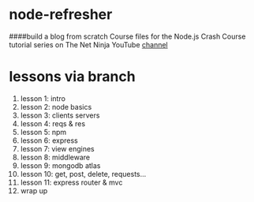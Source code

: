 # node-refresher
####build a blog from scratch
Course files for the Node.js Crash Course tutorial series on The Net Ninja YouTube [channel](https://www.youtube.com/watch?v=OIBIXYLJjsI&list=PL4cUxeGkcC9jsz4LDYc6kv3ymONOKxwBU&index=2)


# lessons via branch
1. lesson 1: intro
2. lesson 2: node basics
3. lesson 3: clients servers
4. lesson 4: reqs & res
5. lesson 5: npm 
6. lesson 6: express
7. lesson 7: view engines
8. lesson 8: middleware
9. lesson 9: mongodb atlas
10. lesson 10: get, post, delete, requests...
11. lesson 11: express router & mvc
12. wrap up
